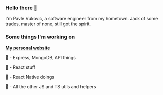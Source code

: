### Hello there 👋

I'm Pavle Vuković, a software engineer from my hometown. Jack of some trades, master of none, still got the spirit.

### Some things I'm working on

[**My personal website**](https://vukovicpavle.github.io)

**🍊** - Express, MongoDB, API things

**🍋** - React stuff

**🥥** - React Native doings

**🍅** - All the other JS and TS utils and helpers
